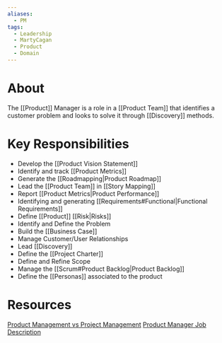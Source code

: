 ```yaml
---
aliases:
  - PM
tags:
  - Leadership
  - MartyCagan
  - Product
  - Domain
---
```

# About
The [[Product]] Manager is a role in a [[Product Team]] that identifies a customer problem and looks to solve it through [[Discovery]] methods.
# Key Responsibilities
- Develop the [[Product Vision Statement]]
- Identify and track [[Product Metrics]]
- Generate the [[Roadmapping|Product Roadmap]]
- Lead the [[Product Team]] in [[Story Mapping]]
- Report [[Product Metrics|Product Performance]]
- Identifying and generating [[Requirements#Functional|Functional Requirements]]
- Define [[Product]] [[Risk|Risks]]
- Identify and Define the Problem
- Build the [[Business Case]]
- Manage Customer/User Relationships
- Lead [[Discovery]]
- Define the [[Project Charter]]
- Define and Refine Scope
- Manage the [[Scrum#Product Backlog|Product Backlog]]
- Define the [[Personas]] associated to the product
# Resources
[Product Management vs Project Management](https://www.svpg.com/product-management-vs-project-management/)
[Product Manager Job Description](https://www.svpg.com/product-manager-job-description/)